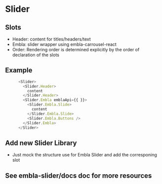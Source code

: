 # Slider

## Slots
- Header: content for titles/headers/text
- Embla: slider wrapper using embla-carrousel-react
- Order: Rendering order is determined explicitly by the order of declaration of the slots  

## Example
```javascript
      <Slider>
        <Slider.Header>
          content
        </Slider.Header>
        <Slider.Embla emblaApi={{ }}>
          <Slider.Embla.Slide>
            content
          </Slider.Embla.Slide>
          <Slider.Embla.Buttons />
        </Slider.Embla>
      </Slider>
```

## Add new Slider Library
- Just mock the structure use for Embla Slider and add the corresponing slot

## See embla-slider/docs doc for more resources